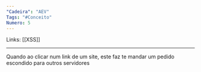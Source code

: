 ```yaml
---
"Cadeira": "AEV"
Tags: "#Conceito"
Numero: 5
---
```

Links: [[XSS]]
___ 
Quando ao clicar num link de um site,  este faz te mandar um pedido escondido para outros servidores